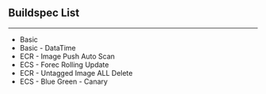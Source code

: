 ## Buildspec List
---
- Basic
- Basic - DataTime
- ECR - Image Push Auto Scan
- ECS - Forec Rolling Update
- ECR - Untagged Image ALL Delete
- ECS - Blue Green - Canary